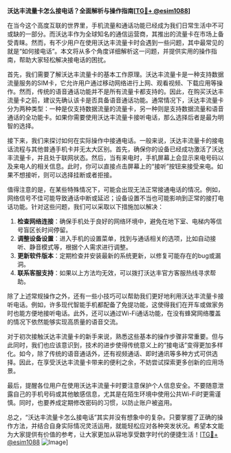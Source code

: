 **沃达丰流量卡怎么接电话？全面解析与操作指南[[TG💪+ @esim1088](https://t.me/s/esim1088)]**

在当今这个高度互联的世界里，手机流量和通话功能已经成为我们日常生活中不可或缺的一部分。而沃达丰作为全球知名的通信运营商，其推出的流量卡在市场上备受青睐。然而，有不少用户在使用沃达丰流量卡时会遇到一些问题，其中最常见的就是“如何接电话”。本文将从多个角度详细解析这一问题，并提供实用的操作指南，帮助大家轻松解决接电话的困扰。

首先，我们需要了解沃达丰流量卡的基本工作原理。沃达丰流量卡是一种支持数据流量服务的SIM卡，它允许用户通过移动网络进行上网、观看视频、下载应用等操作。然而，传统的语音通话功能并不是所有流量卡都支持的。因此，在购买沃达丰流量卡之前，建议先确认该卡是否具备语音通话功能。通常情况下，沃达丰流量卡分为两种类型：一种是仅支持数据流量的流量卡，另一种则是支持数据流量和语音通话的全功能卡。如果你需要使用沃达丰流量卡接听电话，那么选择后者是最为明智的选择。

接下来，我们来探讨如何在实际操作中接通电话。一般来说，沃达丰流量卡的接电话流程与其他普通手机卡并无太大区别。首先，确保你的设备已经成功激活了沃达丰流量卡，并且处于联网状态。然后，当有来电时，手机屏幕上会显示来电号码以及来电人的相关信息。此时，你可以直接点击屏幕上的“接听”按钮来接受来电。如果不想接听，则可以选择挂断或者拒接。

值得注意的是，在某些特殊情况下，可能会出现无法正常接通电话的情况。例如，网络信号不佳可能导致通话中断或延迟；设备设置不当也可能影响到正常的接打电话功能。针对这些问题，我们可以采取以下措施加以解决：

1. **检查网络连接**：确保手机处于良好的网络环境中，避免在地下室、电梯内等信号盲区长时间停留。
2. **调整设备设置**：进入手机的设置菜单，找到与通话相关的选项，比如自动接听、静音模式等，根据个人需求进行调整。
3. **更新软件版本**：定期检查并安装最新的系统更新，以修复可能存在的bug或漏洞。
4. **联系客服支持**：如果以上方法均无效，可以拨打沃达丰官方客服热线寻求帮助。

除了上述常规操作之外，还有一些小技巧可以帮助我们更好地利用沃达丰流量卡接听电话。例如，许多现代智能手机都配备了免提功能，这使得我们在开车或做家务时也能方便地接听电话。此外，还可以通过Wi-Fi通话功能，在没有蜂窝网络覆盖的情况下依然能够实现高质量的语音交流。

对于初次接触沃达丰流量卡的新手来说，熟悉这些基本的操作步骤非常重要。但与此同时，我们也应该意识到，技术的进步使得传统意义上的“接电话”变得更加多样化。如今，除了传统的语音通话外，还有视频通话、即时通讯等多种方式可供选择。因此，在享受沃达丰流量卡带来的便利之余，不妨尝试探索更多创新的应用场景。

最后，提醒各位用户在使用沃达丰流量卡时要注意保护个人信息安全。不要随意泄露自己的手机号码或其他敏感信息，尤其是在陌生环境中使用公共Wi-Fi时更需谨慎。同时，也要养成定期修改密码的习惯，以防止账户被盗用。

总之，“沃达丰流量卡怎么接电话”其实并没有想象中的复杂。只要掌握了正确的操作方法，并结合自身实际情况灵活运用，就能轻松应对各种突发状况。希望本文能为大家提供有价值的参考，让大家更加从容地享受数字时代的便捷生活！[[TG💪+ @esim1088](https://t.me/s/esim1088) ![Image](https://i.postimg.cc/4NQfJmqS/Snipaste-2025-05-13-00-14-12.png)]